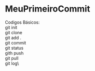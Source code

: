 # MeuPrimeiroCommit
Codigos Básicos:\
git init\
git clone\
git add .\
git commit\
git status\
gith push\
git pull\
git log\
